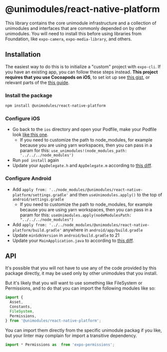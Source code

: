 # @unimodules/react-native-platform

This library contains the core unimodule infrastructure and a collection of unimodules and interfaces that are commonly depended on by other unimodules.
You will need to install this before using libraries from Foundation, like `expo-camera`, `expo-media-library`, and others.

## Installation

The easiest way to do this is to initialize a "custom" project with `expo-cli`. If you have an existing app, you can follow these steps instead.
**This project requires that you use Cocoapods on iOS**, to set iot up see [this gist](https://gist.github.com/brentvatne/b0ea11a36dc423e441b7d36e36eb5a26), or relevant parts of the [this guide](https://facebook.github.io/react-native/docs/integration-with-existing-apps#3-install-cocoapods).

### Install the package

```bash
npm install @unimodules/react-native-platform
```

### Configure iOS

- Go back to the `ios` directory and open your Podfile, make your Podfile look [like this one](https://gist.github.com/brentvatne/6a1dcb32f6ca3d478eed4c7dc8fbdd24).
  - If you need to customize the path to node_modules, for example because you are using yarn workspaces, then you can pass in a param for this: `use_unimodules!(node_modules_path: '../../../node_modules')`
- Run `pod install` again
- Update your `AppDelegate.h` and `AppDelegate.m` according to [this diff](https://gist.github.com/brentvatne/949d9cc3508cc45f54af5196b3ca497b/revisions).

### Configure Android

- Add `apply from: '../node_modules/@unimodules/react-native-platform/settings.gradle'` and then `useUnimodules.apply()` to the top of  `android/settings.gradle`
  - If you need to customize the path to node_modules, for example because you are using yarn workspaces, then you can pass in a param for this: `useUnimodules.apply(nodeModulesPath: "../../../node_modules")`
- Add `apply from: '../../node_modules/@unimodules/react-native-platform/build.gradle'` anywhere in `android/app/build.gradle`
- Update `minSdkVersion` in `android/build.gradle` to 21
- Update your `MainApplication.java` to according to [this diff](https://gist.github.com/brentvatne/eb4606e39d5d5e6a764c16acde82198a/revisions#diff-a2e7ff8a82f1c4be06f8b8163f2afefa).

## API

It's possible that you will not have to use any of the code provided by this package directly, it may be used only by other unimodules that you install.

But it's likely that you will want to use something like FileSystem or Permissions, and to do that you can import the following modules like so:

```js
import {
  Asset,
  Constants,
  FileSystem,
  Permissions,
} from '@unimodules/react-native-platform';
```

You can import them directly from the specific unimodule packag if you like, but your linter may complain for import a transitive dependency.

```js
import * Permissions as  from 'expo-permissions';
```
